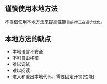 ## 谨慎使用本地方法
不提倡使用本地方法来提高性能`目前VM正在逐步优化`。

## 本地方法的缺点
- 本地语言不安全
- 不可自由移植
- 难以调试
- 难以阅读
- 进入和退出本地代码，需要固定开销(性能)